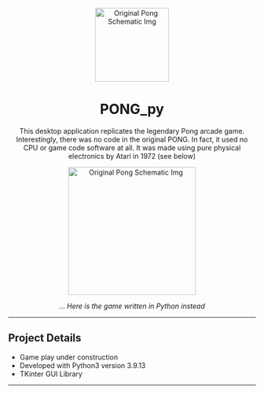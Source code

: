 <div align="center">

<img src="https://i.imgur.com/8l58nXx.png"
     alt="Original Pong Schematic Img"
     style="height: 150px" />

# PONG_py

This desktop application replicates the legendary Pong arcade game. Interestingly, there was no code in the original PONG. In fact, it used no CPU or game code software at all. It was made using pure physical electronics by Atari in 1972 (see below)

<img src="https://i.redd.it/kxks306cu9y81.jpg"
     alt="Original Pong Schematic Img"
     style="height: 260px" />

... _Here is the game written in Python instead_

</div>

---

## Project Details

- Game play under construction
- Developed with Python3 version 3.9.13
- TKinter GUI Library

---
